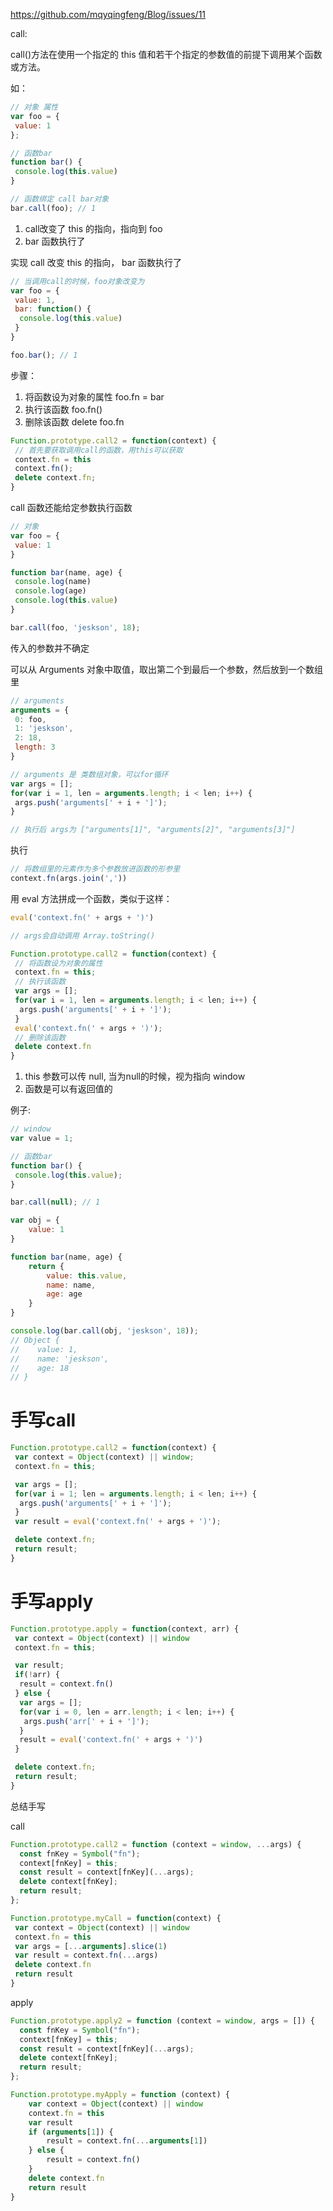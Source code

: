 https://github.com/mqyqingfeng/Blog/issues/11

call: 

call()方法在使用一个指定的 this 值和若干个指定的参数值的前提下调用某个函数或方法。

如：

```js
// 对象 属性
var foo = {
 value: 1
};

// 函数bar
function bar() {
 console.log(this.value)
}

// 函数绑定 call bar对象
bar.call(foo); // 1
```

1. call改变了 this 的指向，指向到 foo
2. bar 函数执行了

实现 call 改变 this 的指向， bar 函数执行了

```js
// 当调用call的时候，foo对象改变为
var foo = {
 value: 1,
 bar: function() {
  console.log(this.value)
 }
}

foo.bar(); // 1
```

步骤：

1. 将函数设为对象的属性 foo.fn = bar
2. 执行该函数 foo.fn()
3. 删除该函数 delete foo.fn

```js
Function.prototype.call2 = function(context) {
 // 首先要获取调用call的函数，用this可以获取
 context.fn = this
 context.fn();
 delete context.fn;
}
```

call 函数还能给定参数执行函数

```js
// 对象
var foo = {
 value: 1
}

function bar(name, age) {
 console.log(name)
 console.log(age)
 console.log(this.value)
}

bar.call(foo, 'jeskson', 18);
```

传入的参数并不确定

可以从 Arguments 对象中取值，取出第二个到最后一个参数，然后放到一个数组里

```js 
// arguments
arguments = {
 0: foo,
 1: 'jeskson',
 2: 18,
 length: 3
}

// arguments 是 类数组对象，可以for循环
var args = [];
for(var i = 1, len = arguments.length; i < len; i++) {
 args.push('arguments[' + i + ']');
}

// 执行后 args为 ["arguments[1]", "arguments[2]", "arguments[3]"]
```

执行

```js 
// 将数组里的元素作为多个参数放进函数的形参里
context.fn(args.join(','))
```

用 eval 方法拼成一个函数，类似于这样：

```js
eval('context.fn(' + args + ')')

// args会自动调用 Array.toString()
```

```js
Function.prototype.call2 = function(context) {
 // 将函数设为对象的属性
 context.fn = this;
 // 执行该函数
 var args = [];
 for(var i = 1, len = arguments.length; i < len; i++) {
  args.push('arguments[' + i + ']');
 }
 eval('context.fn(' + args + ')');
 // 删除该函数
 delete context.fn
}
```

1. this 参数可以传 null, 当为null的时候，视为指向 window
2. 函数是可以有返回值的 

例子:

```js
// window
var value = 1;

// 函数bar
function bar() {
 console.log(this.value);
}

bar.call(null); // 1
```

```js
var obj = {
    value: 1
}

function bar(name, age) {
    return {
        value: this.value,
        name: name,
        age: age
    }
}

console.log(bar.call(obj, 'jeskson', 18));
// Object {
//    value: 1,
//    name: 'jeskson',
//    age: 18
// }
```

# 手写call

```js
Function.prototype.call2 = function(context) {
 var context = Object(context) || window;
 context.fn = this;

 var args = [];
 for(var i = 1; len = arguments.length; i < len; i++) {
  args.push('arguments[' + i + ']');
 }
 var result = eval('context.fn(' + args + ')');

 delete context.fn;
 return result;
}
```

# 手写apply

```js
Function.prototype.apply = function(context, arr) {
 var context = Object(context) || window
 context.fn = this;

 var result;
 if(!arr) {
  result = context.fn()
 } else {
  var args = [];
  for(var i = 0, len = arr.length; i < len; i++) {
   args.push('arr[' + i + ']');
  }
  result = eval('context.fn(' + args + ')')
 }

 delete context.fn;
 return result;
}
```

总结手写

call

```js
Function.prototype.call2 = function (context = window, ...args) {
  const fnKey = Symbol("fn");
  context[fnKey] = this;
  const result = context[fnKey](...args);
  delete context[fnKey];
  return result;
};

Function.prototype.myCall = function(context) {
 var context = Object(context) || window
 context.fn = this
 var args = [...arguments].slice(1)
 var result = context.fn(...args)
 delete context.fn
 return result
}
```

apply

```js
Function.prototype.apply2 = function (context = window, args = []) {
  const fnKey = Symbol("fn");
  context[fnKey] = this;
  const result = context[fnKey](...args);
  delete context[fnKey];
  return result;
};

Function.prototype.myApply = function (context) {
    var context = Object(context) || window
    context.fn = this
    var result
    if (arguments[1]) {
        result = context.fn(...arguments[1])
    } else {
        result = context.fn()
    }
    delete context.fn
    return result
}
```


